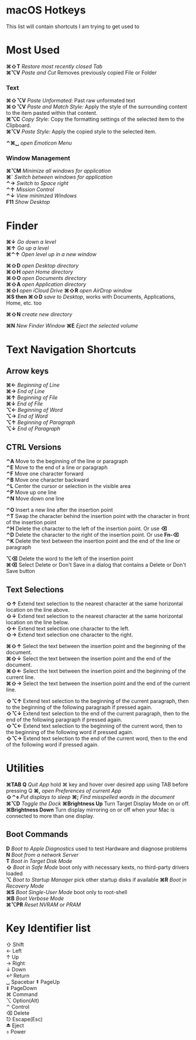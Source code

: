 # macOS Hotkeys

This list will contain shortcuts I am trying to get used to


# Most Used

**⌘⇧T**  *Restore most recently closed Tab*  
**⌘⌥V**  *Paste and Cut* Removes previously copied File or Folder


### Text

**⌘⇧⌥V**  *Paste Unformated:* Past raw unformated text  
**⌘⇧⌥V**  *Paste and Match Style:* Apply the style of the surrounding content to the item pasted within that content.  
**⌘⌥C**  *Copy Style:* Copy the formatting settings of the selected item to the Clipboard.  
**⌘⌥V**  *Paste Style:* Apply the copied style to the selected item.  

**⌃⌘␣**  *open Emoticon Menu*  



### Window Management

**⌘⌥M**  *Minimize all windows for application*  
**⌘`**  *Switch between windows for application*  
**⌃→**  *Switch to Space right*  
**⌃↑**  *Mission Control*  
**⌃↓**  *View minimzed Windows*  
**F11**  *Show Desktop*  


# Finder

**⌘↓**  *Go down a level*  
**⌘↑**  *Go up a level*  
**⌘⌃↑**   *Open level up in a new window*     

**⌘⇧D**  *open Desktop directory*  
**⌘⇧H**  *open Home directory*  
**⌘⇧O**  *open Documents directory*  
**⌘⇧A**  *open Application directory*  
**⌘⇧I**  *open iCloud Drive*
**⌘⇧R**  *open AirDrop window*  
**⌘S then ⌘⇧D**  *save to Desktop*, works with Documents, Applications, Home, etc. too  

**⌘⇧N**  *create new directory*

**⌘N**  *New Finder Window*
**⌘E**  *Eject the selected volume*  




# Text Navigation Shortcuts

## Arrow keys

**⌘←**  *Beginning of Line*  
**⌘→**  *End of Line*  
**⌘↑**  *Beginning of File*  
**⌘↓**  *End of File*  
**⌥←**  *Beginning of Word*  
**⌥→**  *End of Word*  
**⌥↑**  *Beginning of Paragraph*  
**⌥↓**  *End of Paragraph*  


## CTRL Versions

**⌃A**  Move to the beginning of the line or paragraph  
**⌃E**  Move to the end of a line or paragraph  
**⌃F**  Move one character forward  
**⌃B**  Move one character backward  
**⌃L**  Center the cursor or selection in the visible area  
**⌃P**  Move up one line  
**⌃N**  Move down one line  


**⌃O**  Insert a new line after the insertion point  
**⌃T**  Swap the character behind the insertion point with the character in front of the insertion point  
**⌃H**  Delete the character to the left of the insertion point. Or use **⌫**  
**⌃D**  Delete the character to the right of the insertion point. Or use **Fn-⌫**  
**⌃K**  Delete the text between the insertion point and the end of the line or paragraph  


**⌥⌫**  Delete the word to the left of the insertion point  
**⌘⌫**  Select Delete or Don't Save in a dialog that contains a Delete or Don't Save button  


## Text Selections

**⇧↑**  Extend text selection to the nearest character at the same horizontal location on the line above.  
**⇧↓**  Extend text selection to the nearest character at the same horizontal location on the line below.  
**⇧←**  Extend text selection one character to the left.  
**⇧→**  Extend text selection one character to the right.  

**⌘⇧↑**  Select the text between the insertion point and the beginning of the document.  
**⌘⇧↓**  Select the text between the insertion point and the end of the document.  
**⌘⇧←**  Select the text between the insertion point and the beginning of the current line.  
**⌘⇧→**  Select the text between the insertion point and the end of the current line.  

**⇧⌥↑**  Extend text selection to the beginning of the current paragraph, then to the beginning of the following paragraph if pressed again.  
**⇧⌥↓**  Extend text selection to the end of the current paragraph, then to the end of the following paragraph if pressed again.  
**⇧⌥←**  Extend text selection to the beginning of the current word, then to the beginning of the following word if pressed again.  
**⇧⌥→**  Extend text selection to the end of the current word, then to the end of the following word if pressed again.  




# Utilities

**⌘TAB Q**  *Quit App* hold ⌘ key and hover over desired app using TAB before pressing Q
**⌘,**  *open Preferences of current App*  
**⇧⌃⌽**  *Put displays to sleep* 
**⌘;**  *Find misspelled words in the document*  
**⌘⌥D**  *Toggle the Dock*
**⌘Brightness Up** Turn Target Display Mode on or off.  
**⌘Brightness Down** Turn display mirroring on or off when your Mac is connected to more than one display.  




## Boot Commands

**D**  *Boot to Apple Diagnostics* used to test Hardware and diagnose problems  
**N**  *Boot from a network Server*  
**T**  *Boot in Target Disk Mode*  
**⇧**  *Boot in Safe Mode* boot only with necessary kexts, no third-party drivers loaded  
**⌥**  *Boot to Startup Manager* pick other startup disks if available
**⌘R**  *Boot in Recovery Mode*  
**⌘S**  *Boot Single-User Mode* boot only to root-shell  
**⌘B**  *Boot Verbose Mode*  
**⌘⌥PR**  *Reset NVRAM or PRAM*  



# Key Identifier list 
⇧ Shift  
← Left  
↑ Up  
→ Right  
↓ Down  
↩ Return  
␣ Spacebar
⇞ PageUp  
⇟ PageDown  
⌘ Command  
⌥ Option(Alt)  
⌃ Control  
⌫ Delete  
⎋ Escape(Esc)  
⏏ Eject  
⌽ Power  
